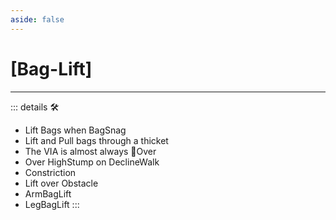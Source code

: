 ```yaml
---
aside: false
---
```

# <py>[Bag-Lift]</py>

---

<!-- =================================================== -->
<!-- =================================================== -->
<!-- =================================================== -->
<!-- =================================================== -->
<!-- =================================================== -->
::: details 🛠

- Lift Bags when BagSnag
- Lift and Pull bags through a thicket
- The VIA is almost always 🔻Over
- Over HighStump on DeclineWalk
- Constriction
- Lift over Obstacle
- ArmBagLift
- LegBagLift
:::
